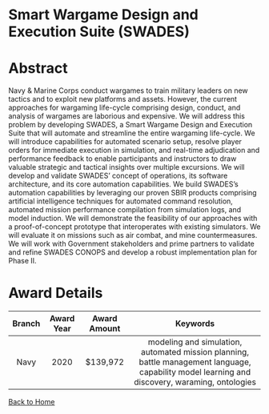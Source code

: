 
Smart Wargame Design and Execution Suite (SWADES)
=================================================

# Abstract


Navy & Marine Corps conduct wargames to train military leaders on new tactics and to exploit new platforms and assets. However, the current approaches for wargaming life-cycle comprising design, conduct, and analysis of wargames are laborious and expensive. We will address this problem by developing SWADES, a Smart Wargame Design and Execution Suite that will automate and streamline the entire wargaming life-cycle. We will introduce capabilities for automated scenario setup, resolve player orders for immediate execution in simulation, and real-time adjudication and performance feedback to enable participants and instructors to draw valuable strategic and tactical insights over multiple excursions. We will develop and validate SWADES’ concept of operations, its software architecture, and its core automation capabilities. We build SWADES’s automation capabilities by leveraging our proven SBIR products comprising artificial intelligence techniques for automated command resolution, automated mission performance compilation from simulation logs, and model induction. We will demonstrate the feasibility of our approaches with a proof-of-concept prototype that interoperates with existing simulators. We will evaluate it on missions such as air combat, and mine countermeasures. We will work with Government stakeholders and prime partners to validate and refine SWADES CONOPS and develop a robust implementation plan for Phase II.  

# Award Details

|Branch|Award Year|Award Amount|Keywords|
| :---: | :---: | :---: | :---: |
|Navy|2020|$139,972|modeling and simulation, automated mission planning, battle management language, capability model learning and discovery, waraming, ontologies|
  
  


[Back to Home](https://github.com/chrischow/dod_sbir_awards#2038)